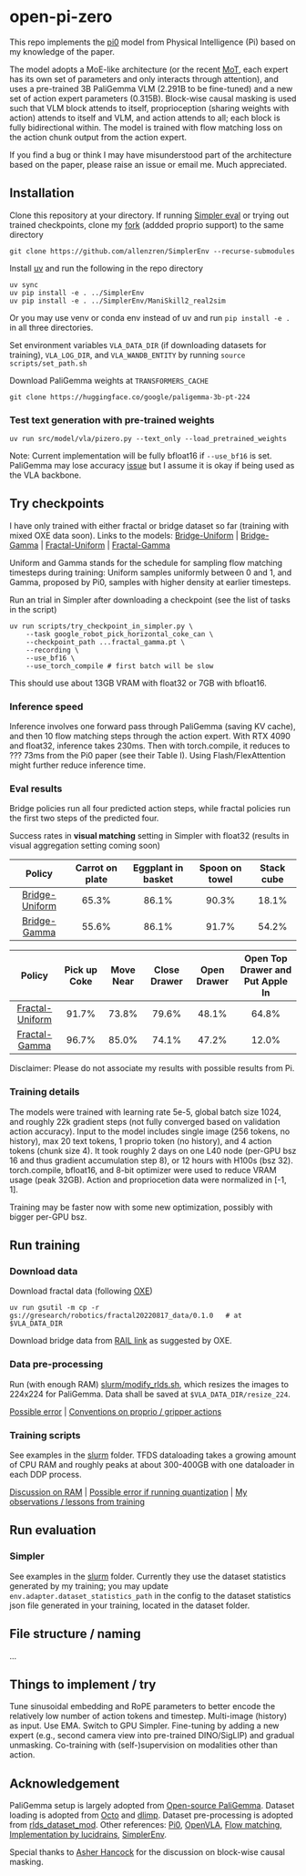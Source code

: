 # open-pi-zero

This repo implements the [pi0](https://www.physicalintelligence.company/download/pi0.pdf) model from Physical Intelligence (Pi) based on my knowledge of the paper.

The model adopts a MoE-like architecture (or the recent [MoT](https://arxiv.org/abs/2411.04996), each expert has its own set of parameters and only interacts through attention), and uses a pre-trained 3B PaliGemma VLM (2.291B to be fine-tuned) and a new set of action expert parameters (0.315B). Block-wise causal masking is used such that VLM block attends to itself, proprioception (sharing weights with action) attends to itself and VLM, and action attends to all; each block is fully bidirectional within. The model is trained with flow matching loss on the action chunk output from the action expert.

If you find a bug or think I may have misunderstood part of the architecture based on the paper, please raise an issue or email me. Much appreciated.

## Installation
Clone this repository at your directory. If running [Simpler eval](https://github.com/simpler-env/SimplerEnv) or trying out trained checkpoints, clone my [fork](https://github.com/allenzren/SimplerEnv) (addded proprio support) to the same directory
```console
git clone https://github.com/allenzren/SimplerEnv --recurse-submodules
```

Install [uv](https://docs.astral.sh/uv/getting-started/installation/) and run the following in the repo directory
```console
uv sync
uv pip install -e . ../SimplerEnv
uv pip install -e . ../SimplerEnv/ManiSkill2_real2sim
```
Or you may use venv or conda env instead of uv and run `pip install -e .` in all three directories.

Set environment variables `VLA_DATA_DIR` (if downloading datasets for training), `VLA_LOG_DIR`, and `VLA_WANDB_ENTITY` by running `source scripts/set_path.sh`

Download PaliGemma weights at `TRANSFORMERS_CACHE`
```console
git clone https://huggingface.co/google/paligemma-3b-pt-224
```

### Test text generation with pre-trained weights
```console
uv run src/model/vla/pizero.py --text_only --load_pretrained_weights
```

Note: Current implementation will be fully bfloat16 if `--use_bf16` is set. PaliGemma may lose accuracy [issue](https://github.com/huggingface/transformers/pull/29402) but I assume it is okay if being used as the VLA backbone.

<!-- VLA with dummy img/text, proprio, and action, output dummy flow matching action
```console
uv run src/model/vla/pizero.py
``` -->

## Try checkpoints

I have only trained with either fractal or bridge dataset so far (training with mixed OXE data soon). Links to the models:
 [Bridge-Uniform](https://huggingface.co/allenzren/open-pi-zero/blob/main/bridge_uniform.pt) | [Bridge-Gamma](https://huggingface.co/allenzren/open-pi-zero/blob/main/bridge_gamma.pt) | [Fractal-Uniform](https://huggingface.co/allenzren/open-pi-zero/blob/main/fractal_uniform.pt) | [Fractal-Gamma](https://huggingface.co/allenzren/open-pi-zero/blob/main/fractal_gamma.pt)

Uniform and Gamma stands for the schedule for sampling flow matching timesteps during training: Uniform samples uniformly between 0 and 1, and Gamma, proposed by Pi0, samples with higher density at earlier timesteps.

Run an trial in Simpler after downloading a checkpoint (see the list of tasks in the script)
```console
uv run scripts/try_checkpoint_in_simpler.py \
    --task google_robot_pick_horizontal_coke_can \
    --checkpoint_path ...fractal_gamma.pt \
    --recording \
    --use_bf16 \
    --use_torch_compile # first batch will be slow
```
This should use about 13GB VRAM with float32 or 7GB with bfloat16.

### Inference speed

Inference involves one forward pass through PaliGemma (saving KV cache), and then 10 flow matching steps through the action expert. With RTX 4090 and float32, inference takes 230ms. Then with torch.compile, it reduces to ??? 73ms from the Pi0 paper (see their Table I). Using Flash/FlexAttention might further reduce inference time.

### Eval results

Bridge policies run all four predicted action steps, while fractal policies run the first two steps of the predicted four.
<!-- This setup is practical given bridge data is 5Hz and fractal data is 3Hz, and the policy inference can be 4Hz. -->

Success rates in **visual matching** setting in Simpler with float32 (results in visual aggregation setting coming soon)

| Policy | Carrot on plate | Eggplant in basket | Spoon on towel | Stack cube |
|:------:|:---------------:|:------------------:|:--------------:|:----------:|
| [Bridge-Uniform](https://huggingface.co/allenzren/open-pi-zero/blob/main/bridge_uniform.pt)   | 65.3% | 86.1% | 90.3% | 18.1% |
| [Bridge-Gamma](https://huggingface.co/allenzren/open-pi-zero/blob/main/bridge_gamma.pt)    | 55.6% | 86.1% | 91.7% | 54.2% |

| Policy | Pick up Coke | Move Near | Close Drawer | Open Drawer | Open Top Drawer and Put Apple In |
|:------:|:------------:|:---------:|:------------:|:-----------:|:--------------------------------:|
| [Fractal-Uniform](https://huggingface.co/allenzren/open-pi-zero/blob/main/fractal_uniform.pt) | 91.7% | 73.8% | 79.6% | 48.1% | 64.8% |
| [Fractal-Gamma](https://huggingface.co/allenzren/open-pi-zero/blob/main/fractal_gamma.pt)    | 96.7% | 85.0% | 74.1% | 47.2% | 12.0% |

Disclaimer: Please do not associate my results with possible results from Pi.

### Training details

The models were trained with learning rate 5e-5, global batch size 1024, and roughly 22k gradient steps (not fully converged based on validation action accuracy). Input to the model includes single image (256 tokens, no history), max 20 text tokens, 1 proprio token (no history), and 4 action tokens (chunk size 4). It took roughly 2 days on one L40 node (per-GPU bsz 16 and thus gradient accumulation step 8), or 12 hours with H100s (bsz 32). torch.compile, bfloat16, and 8-bit optimizer were used to reduce VRAM usage (peak 32GB). Action and propriocetion data were normalized in [-1, 1].

Training may be faster now with some new optimization, possibly with bigger per-GPU bsz.

## Run training

### Download data

Download fractal data (following [OXE](https://github.com/google-deepmind/open_x_embodiment?tab=readme-ov-file))
```console
uv run gsutil -m cp -r gs://gresearch/robotics/fractal20220817_data/0.1.0   # at $VLA_DATA_DIR
```

Download bridge data from [RAIL link](https://rail.eecs.berkeley.edu/datasets/bridge_release/data/tfds/) as suggested by OXE.

### Data pre-processing

Run (with enough RAM) [slurm/modify_rlds.sh](slurm/modify_rlds.sh), which resizes the images to 224x224 for PaliGemma. Data shall be saved at `$VLA_DATA_DIR/resize_224`.

[Possible error](doc/error.md#5) | [Conventions on proprio / gripper actions](doc/convention.md)

### Training scripts

See examples in the [slurm](slurm/) folder. TFDS dataloading takes a growing amount of CPU RAM and roughly peaks at about 300-400GB with one dataloader in each DDP process.

[Discussion on RAM](https://github.com/openvla/openvla/issues/4) | [Possible error if running quantization](doc/error.md#9) | [My observations / lessons from training](doc/notes.md)

## Run evaluation

### Simpler

See examples in the [slurm](slurm/) folder. Currently they use the dataset statistics generated by my training; you may update `env.adapter.dataset_statistics_path` in the config to the dataset statistics json file generated in your training, located in the dataset folder.

## File structure / naming

...

## Things to implement / try

Tune sinusoidal embedding and RoPE parameters to better encode the relatively low number of action tokens and timestep. Multi-image (history) as input. Use EMA. Switch to GPU Simpler. Fine-tuning by adding a new expert (e.g., second camera view into pre-trained DINO/SigLIP) and gradual unmasking. Co-training with (self-)supervision on modalities other than action.

## Acknowledgement

PaliGemma setup is largely adopted from [Open-source PaliGemma](https://github.com/hkproj/pytorch-paligemma/tree/main). Dataset loading is adopted from [Octo](https://octo-models.github.io/) and [dlimp](https://github.com/kvablack/dlimp). Dataset pre-processing is adopted from [rlds_dataset_mod](https://github.com/kpertsch/rlds_dataset_mod/tree/main). Other references: [Pi0](https://www.physicalintelligence.company/download/pi0.pdf), [OpenVLA](https://github.com/openvla/openvla), [Flow matching](https://github.com/gle-bellier/flow-matching/blob/main/Flow_Matching.ipynb), [Implementation by lucidrains](https://github.com/lucidrains/pi-zero-pytorch), [SimplerEnv](https://github.com/simpler-env/SimplerEnv).

Special thanks to [Asher Hancock](https://aasherh.github.io/) for the discussion on block-wise causal masking.
